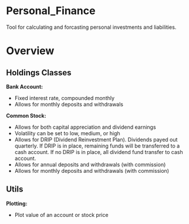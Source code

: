 # Personal_Finance
Tool for calculating and forcasting personal investments and liabilities.

# Overview

## Holdings Classes

**Bank Account:**
- Fixed interest rate, compounded monthly
- Allows for monthly deposits and withdrawals 

**Common Stock:**
- Allows for both capital appreciation and dividend earnings
- Volatility can be set to low, medium, or high
- Allows for DRIP (Dividend Reinvestment Plan).  Dividends payed out quarterly.  If DRIP is in place, remaining funds will be transferred to a cash account.  If no DRIP is in place, all dividend fund transfer to cash account.
- Allows for annual deposits and withdrawals (with commission)
- Allows for monthly deposits and withdrawals (with commission)

## Utils

**Plotting:**
- Plot value of an account or stock price
